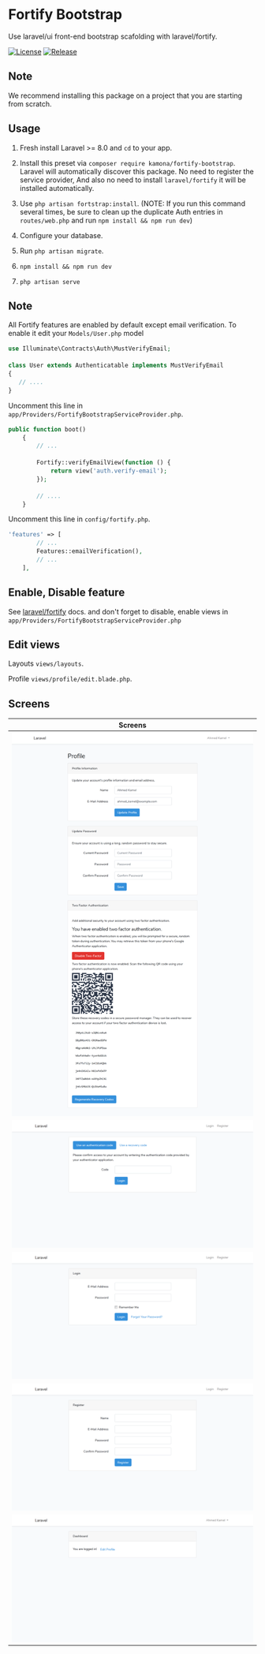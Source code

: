 # Fortify Bootstrap

Use laravel/ui front-end bootstrap scafolding with laravel/fortify.

[![License](https://img.shields.io/github/license/Kamona-WD/fortify-bootstrap)](https://github.com/Kamona-WD/fortify-bootstrap/blob/main/LICENSE.md)
[![Release](https://img.shields.io/github/release/Kamona-WD/fortify-bootstrap)](https://github.com/Kamona-WD/fortify-bootstrap/releases)

## Note

We recommend installing this package on a project that you are starting from scratch.

## Usage

1. Fresh install Laravel >= 8.0 and `cd` to your app.
2. Install this preset via `composer require kamona/fortify-bootstrap`. Laravel will automatically discover this package. No need to register the service provider,
   And also no need to install `laravel/fortify` it will be installed automatically.

3. Use `php artisan fortstrap:install`.
   (NOTE: If you run this command several times, be sure to clean up the duplicate Auth entries in `routes/web.php` and run `npm install && npm run dev`)
4. Configure your database.
5. Run `php artisan migrate`.
6. `npm install && npm run dev`
7. `php artisan serve`

## Note

All Fortify features are enabled by default except email verification. To enable it edit your `Models/User.php` model

```php
use Illuminate\Contracts\Auth\MustVerifyEmail;

class User extends Authenticatable implements MustVerifyEmail
{
   // ....
}
```

Uncomment this line in `app/Providers/FortifyBootstrapServiceProvider.php`.

```php
public function boot()
    {
        // ...

        Fortify::verifyEmailView(function () {
            return view('auth.verify-email');
        });

        // ....
    }
```

Uncomment this line in `config/fortify.php`.

```php
'features' => [
        // ...
        Features::emailVerification(),
        // ...
    ],
```

## Enable, Disable feature

See [laravel/fortify](https://github.com/laravel/fortify#readme) docs. and don't forget to disable, enable views in `app/Providers/FortifyBootstrapServiceProvider.php`

## Edit views

Layouts `views/layouts`.

Profile `views/profile/edit.blade.php`.

## Screens

| Screens                                       |
| --------------------------------------------- |
| ![Profile](/screens/profile.png)              |
| ![Two Factor Access](/screens/two-factor.png) |
| ![Login](/screens/login.png)                  |
| ![Register](/screens/register.png)            |
| ![Home](/screens/home.png)                    |
